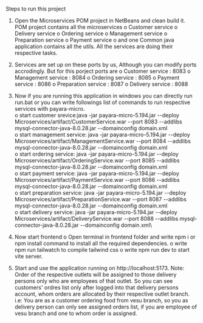 Steps to run this project

1.	Open the Microservices POM project in NetBeans and clean build it. POM project contains all the microservices
    o	Customer service
    o	Delivery service
    o	Ordering service
    o	Management service
    o	Preparation service
    o	Payment service
    o	and one Common java application contains all the utils. All the services are doing their respective tasks.

2. Services are set up on these ports by us, Although you can modify ports accrodingly. But for this porject ports are
    o	Customer service : 8083
    o	Management service : 8084
    o	Ordering service : 8085
    o	Payment service : 8086
    o	Preparation service : 8087
    o	Delivery service : 8088

3.	Now if you are running this application in windows you can directly run run.bat or you can write followings list of commands to run respective services with payara-micro.\
    o	start customer srevice:java -jar payara-micro-5.194.jar --deploy Microservices/artifact/CustomerService.war --port 8083 --addlibs mysql-connector-java-8.0.28.jar --domainconfig domain.xml\
    o	start management service: java -jar payara-micro-5.194.jar --deploy Microservices/artifact/ManagementService.war --port 8084 --addlibs mysql-connector-java-8.0.28.jar --domainconfig domain.xml\
    o	start ordering service: java -jar payara-micro-5.194.jar --deploy Microservices/artifact/OrderingService.war --port 8085 --addlibs mysql-connector-java-8.0.28.jar --domainconfig domain.xml\
    o	start payment service: java -jar payara-micro-5.194.jar --deploy Microservices/artifact/PaymentService.war --port 8086 --addlibs mysql-connector-java-8.0.28.jar --domainconfig domain.xml\
    o	start preparation service: java -jar payara-micro-5.194.jar --deploy Microservices/artifact/PreparationService.war --port 8087 --addlibs mysql-connector-java-8.0.28.jar --domainconfig domain.xml\
    o	start delivery service: java -jar payara-micro-5.194.jar --deploy Microservices/artifact/DeliveryService.war --port 8088 --addlibs mysql-connector-java-8.0.28.jar --domainconfig domain.xml\

4.	Now start frontend
    o	Open terminal in frontend folder and write npm i or npm install command to install all the required dependencies.
    o	write npm run tailwatch to compile tailwind css
    o	write npm run dev to start vite server.

5.	Start and use the application running on http://localhost:5173.
    Note: Order of the respective outlets will be assigned to those delivery persons only who are employees of that outlet. So you can see customers' ordres list only after logged into that delivery persons account, whom orders are allocated by their respective outlet branch. i.e: You are as a customer ordering food from vesu branch, so you as delivery person can only see assigned orders list, if you are employee of vesu branch and one to whom order is assigned.

